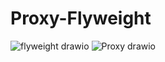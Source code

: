 # Proxy-Flyweight

![flyweight drawio](https://github.com/GIGI-bit/Proxy-Flyweight/assets/64860005/f23422fe-0f84-4d2b-a8e8-dfcb1b7437bb)
![Proxy drawio](https://github.com/GIGI-bit/Proxy-Flyweight/assets/64860005/f3b429dc-e9d0-41bb-9f04-d2e75f2cf519)
